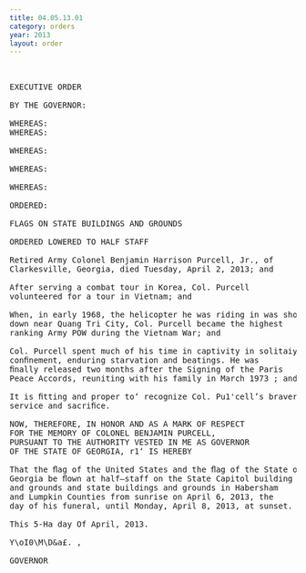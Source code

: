 ```yaml
---
title: 04.05.13.01
category: orders
year: 2013
layout: order
---
```


<pre> 

EXECUTIVE ORDER

BY THE GOVERNOR:

WHEREAS:
WHEREAS:

WHEREAS:

WHEREAS:

WHEREAS:

ORDERED:

FLAGS ON STATE BUILDINGS AND GROUNDS

ORDERED LOWERED TO HALF STAFF

Retired Army Colonel Benjamin Harrison Purcell, Jr., of
Clarkesville, Georgia, died Tuesday, April 2, 2013; and

After serving a combat tour in Korea, Col. Purcell
volunteered for a tour in Vietnam; and

When, in early 1968, the helicopter he was riding in was shot
down near Quang Tri City, Col. Purcell became the highest
ranking Army POW during the Vietnam War; and

Col. Purcell spent much of his time in captivity in solitaiy
conﬁnement, enduring starvation and beatings. He was
ﬁnally released two months after the Signing of the Paris
Peace Accords, reuniting with his family in March 1973 ; and

It is ﬁtting and proper to‘ recognize Col. Pu1'cell’s bravery,
service and sacriﬁce.

NOW, THEREFORE, IN HONOR AND AS A MARK OF RESPECT
FOR THE MEMORY OF COLONEL BENJAMIN PURCELL,
PURSUANT TO THE AUTHORITY VESTED IN ME AS GOVERNOR
OF THE STATE OF GEORGIA, r1‘ IS HEREBY

That the ﬂag of the United States and the ﬂag of the State of
Georgia be ﬂown at half—staff on the State Capitol building
and grounds and state buildings and grounds in Habersham
and Lumpkin Counties from sunrise on April 6, 2013, the
day of his funeral, until Monday, April 8, 2013, at sunset.

This 5-Ha day Of April, 2013.

Y\oI0\M\D&a£. ,

GOVERNOR

</pre>
